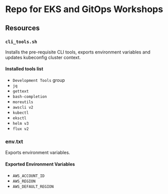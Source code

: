 # Repo for EKS and GitOps Workshops

## Resources

### `cli_tools.sh`

Installs the pre-requisite CLI tools, exports environment variables and updates kubeconfig cluster context.

#### Installed tools list

* `Development Tools` group
* `jq`
* `gettext`
* `bash-completion`
* `moreutils`
* `awscli v2`
* `kubectl`
* `eksctl`
* `helm v3`
* `flux v2`

### env.txt

Exports environment variables.

#### Exported Environment Variables

* `AWS_ACCOUNT_ID`
* `AWS_REGION`
* `AWS_DEFAULT_REGION`

